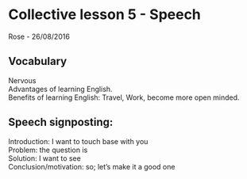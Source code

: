 # Collective lesson 5 - Speech
Rose - 26/08/2016
## Vocabulary
Nervous  
Advantages of learning English.  
Benefits of learning English: Travel, Work, become more open minded.

## Speech signposting:
Introduction: I want to touch base with you  
Problem: the question is  
Solution: I want to see  
Conclusion/motivation: so; let’s make it a good one  